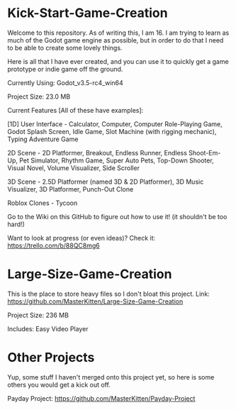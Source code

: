 # Kick-Start-Game-Creation

Welcome to this repository. As of writing this, I am 16. I am trying to learn as much of the Godot game engine as possible, but in order to do that I need to be able to create some lovely things.

Here is all that I have ever created, and you can use it to quickly get a game prototype or indie game off the ground.

Currently Using: Godot_v3.5-rc4_win64

Project Size: 23.0 MB

Current Features [All of these have examples]:

[1D] User Interface - Calculator, Computer, Computer Role-Playing Game, Godot Splash Screen, Idle Game, Slot Machine (with rigging mechanic), Typing Adventure Game

2D Scene - 2D Platformer, Breakout, Endless Runner, Endless Shoot-Em-Up, Pet Simulator, Rhythm Game, Super Auto Pets, Top-Down Shooter, Visual Novel, Volume Visualizer, Side Scroller

3D Scene - 2.5D Platformer (named 3D & 2D Platformer), 3D Music Visualizer, 3D Platformer, Punch-Out Clone

Roblox Clones - Tycoon

Go to the Wiki on this GitHub to figure out how to use it! (it shouldn't be too hard!)

Want to look at progress (or even ideas)? Check it: https://trello.com/b/88QC8mg6

# Large-Size-Game-Creation

This is the place to store heavy files so I don't bloat this project. Link: https://github.com/MasterKitten/Large-Size-Game-Creation

Project Size: 236 MB

Includes: Easy Video Player

# Other Projects
Yup, some stuff I haven't merged onto this project yet, so here is some others you would get a kick out off.

Payday Project: https://github.com/MasterKitten/Payday-Project
